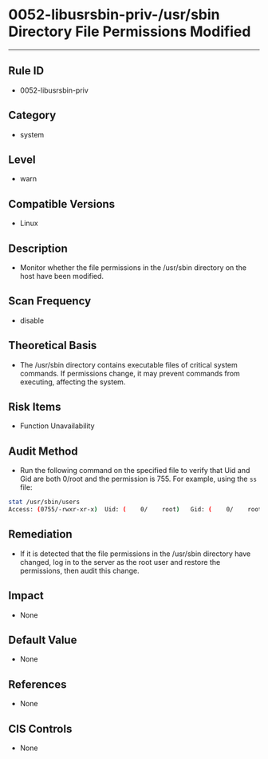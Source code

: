 # 0052-libusrsbin-priv-/usr/sbin Directory File Permissions Modified

---

## Rule ID

- 0052-libusrsbin-priv


## Category

- system


## Level

- warn


## Compatible Versions

- Linux


## Description

- Monitor whether the file permissions in the /usr/sbin directory on the host have been modified.


## Scan Frequency

- disable

## Theoretical Basis

- The /usr/sbin directory contains executable files of critical system commands. If permissions change, it may prevent commands from executing, affecting the system.


## Risk Items

- Function Unavailability


## Audit Method

- Run the following command on the specified file to verify that Uid and Gid are both 0/root and the permission is 755. For example, using the `ss` file:

```bash
stat /usr/sbin/users
Access: (0755/-rwxr-xr-x)  Uid: (    0/    root)   Gid: (    0/    root)
```


## Remediation

- If it is detected that the file permissions in the /usr/sbin directory have changed, log in to the server as the root user and restore the permissions, then audit this change.


## Impact

- None


## Default Value

- None


## References

- None


## CIS Controls

- None